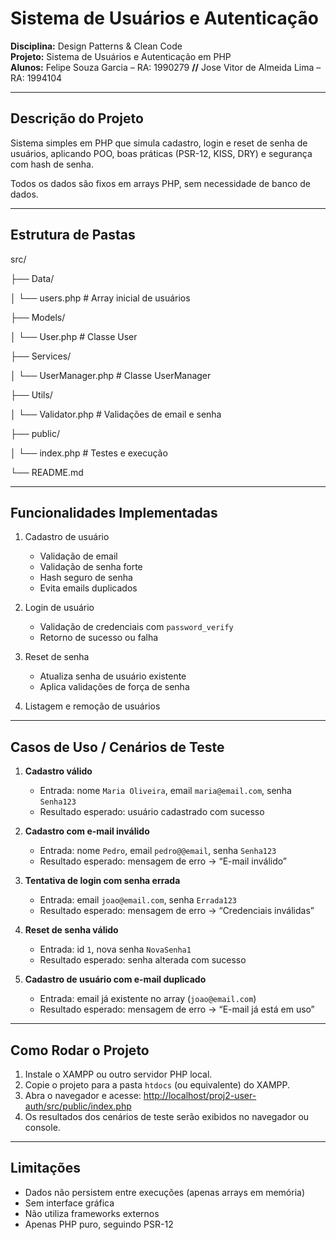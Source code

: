 # Sistema de Usuários e Autenticação

**Disciplina:** Design Patterns & Clean Code  
**Projeto:** Sistema de Usuários e Autenticação em PHP  
**Alunos:** Felipe Souza Garcia – RA: 1990279 **//** Jose Vitor de Almeida Lima – RA: 1994104

---

## **Descrição do Projeto**
Sistema simples em PHP que simula cadastro, login e reset de senha de usuários, aplicando POO, boas práticas (PSR-12, KISS, DRY) e segurança com hash de senha.

Todos os dados são fixos em arrays PHP, sem necessidade de banco de dados.

---

## **Estrutura de Pastas**

src/

├── Data/

│ └── users.php # Array inicial de usuários

├── Models/

│ └── User.php # Classe User

├── Services/

│ └── UserManager.php # Classe UserManager

├── Utils/

│ └── Validator.php # Validações de email e senha

├── public/

│ └── index.php # Testes e execução

└── README.md


---

## **Funcionalidades Implementadas**

1. Cadastro de usuário
   - Validação de email
   - Validação de senha forte
   - Hash seguro de senha
   - Evita emails duplicados

2. Login de usuário
   - Validação de credenciais com `password_verify`
   - Retorno de sucesso ou falha

3. Reset de senha
   - Atualiza senha de usuário existente
   - Aplica validações de força de senha

4. Listagem e remoção de usuários

---

## **Casos de Uso / Cenários de Teste**

1. **Cadastro válido**  
   - Entrada: nome `Maria Oliveira`, email `maria@email.com`, senha `Senha123`  
   - Resultado esperado: usuário cadastrado com sucesso

2. **Cadastro com e-mail inválido**  
   - Entrada: nome `Pedro`, email `pedro@@email`, senha `Senha123`  
   - Resultado esperado: mensagem de erro → “E-mail inválido”

3. **Tentativa de login com senha errada**  
   - Entrada: email `joao@email.com`, senha `Errada123`  
   - Resultado esperado: mensagem de erro → “Credenciais inválidas”

4. **Reset de senha válido**  
   - Entrada: id `1`, nova senha `NovaSenha1`  
   - Resultado esperado: senha alterada com sucesso

5. **Cadastro de usuário com e-mail duplicado**  
   - Entrada: email já existente no array (`joao@email.com`)  
   - Resultado esperado: mensagem de erro → “E-mail já está em uso”

---

## **Como Rodar o Projeto**
1. Instale o XAMPP ou outro servidor PHP local.
2. Copie o projeto para a pasta `htdocs` (ou equivalente) do XAMPP.
3. Abra o navegador e acesse: [http://localhost/proj2-user-auth/src/public/index.php](http://localhost/proj2-user-auth/src/public/index.php)
4. Os resultados dos cenários de teste serão exibidos no navegador ou console.

---

## **Limitações**
- Dados não persistem entre execuções (apenas arrays em memória)
- Sem interface gráfica
- Não utiliza frameworks externos
- Apenas PHP puro, seguindo PSR-12
